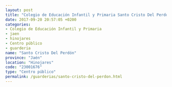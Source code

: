 ```yaml
---
layout: post
title: "Colegio de Educación Infantil y Primaria Santo Cristo Del Perdón"
date: 2017-09-20 20:57:05 +0200
categories:
- Colegio de Educación Infantil y Primaria
- jaen
- hinojares
- Centro público
- guarderia
name: "Santo Cristo Del Perdón"
province: "Jaén"
location: "Hinojares"
code: "23001676"
type: "Centro público"
permalink: /guarderias/santo-cristo-del-perdon.html
---
```

